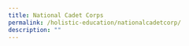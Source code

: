 ```yaml
---
title: National Cadet Corps
permalink: /holistic-education/nationalcadetcorp/
description: ""
---
```

